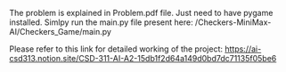 The problem is explained in Problem.pdf file.
Just need to have pygame installed. Simlpy run the main.py file present here: /Checkers-MiniMax-AI/Checkers_Game/main.py

Please refer to this link for detailed working of the project: https://ai-csd313.notion.site/CSD-311-AI-A2-15db1f2d64a149d0bd7dc71135f05be6

